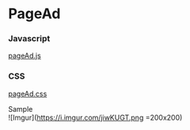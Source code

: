 # PageAd  
  
### Javascript  
[pageAd.js](https://raw.githubusercontent.com/indianstau/Brightcove/master/Plugin/PageAd/pageAd.js)  
### CSS  
[pageAd.css](https://raw.githubusercontent.com/indianstau/Brightcove/master/Plugin/PageAd/pageAd.js)  
  
Sample  
![Imgur](https://i.imgur.com/jiwKUGT.png =200x200)
